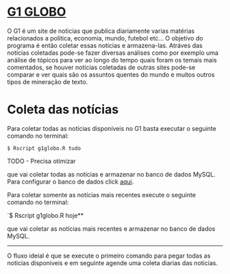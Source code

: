 # [G1 GLOBO](https://g1.globo.com/)

O G1 é um site de noticias que publica diariamente varias matérias relacionados
a politica, economia, mundo, futebol etc... O objetivo do programa é então
coletar essas notícias e armazena-las. Atráves das notícias coletadas pode-se
fazer diversas análises como por exemplo uma análise de tópicos para ver ao
longo do tempo quais foram os temais mais comentados, se houver notícias
coletadas de outras sites pode-se comparar e ver quais são os assuntos quentes
do mundo e muitos outros tipos de mineração de texto.

# Coleta das notícias

Para coletar todas as notícias disponíveis no G1 basta executar o seguinte
comando no terminal:

`$ Rscript g1globo.R tudo`

TODO - Precisa otimizar

que vai coletar todas as notícias e armazenar no banco de dados MySQL. Para
configurar o banco de dados click [aqui](https://github.com/osnaoparametricos/WEBSCRAPING).

Para coletar somente as notícias mais recentes execute o seguinte comando no
terminal:

`$ Rscript g1globo.R hoje**

que vai coletar as notícias mais recentes e armazenar no banco de dados MySQL.

***

O fluxo ideial é que se execute o primeiro comando para pegar todas as noticias
disponiveis e em seguinte agende uma coleta diarias das noticias.
